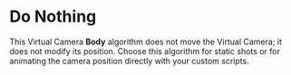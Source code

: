 # Do Nothing

This Virtual Camera **Body** algorithm does not move the Virtual Camera; it does not modify its position. Choose this algorithm for static shots or for animating the camera position directly with your custom scripts.

